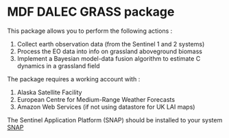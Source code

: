 # MDF DALEC GRASS package 

This package allows you to perform the following actions : 

1. Collect earth observation data (from the Sentinel 1 and 2 systems)
2. Process the EO data into info on grassland aboveground biomass
3. Implement a Bayesian model-data fusion algorithm to estimate C dynamics in a grassland field

The package requires a working account with : 

1. Alaska Satellite Facility
2. European Centre for Medium-Range Weather Forecasts
3. Amazon Web Services (if not using datastore for UK LAI maps)

The Sentinel Application Platform (SNAP) should be installed to your system [SNAP](https://step.esa.int/main/download/snap-download/)





